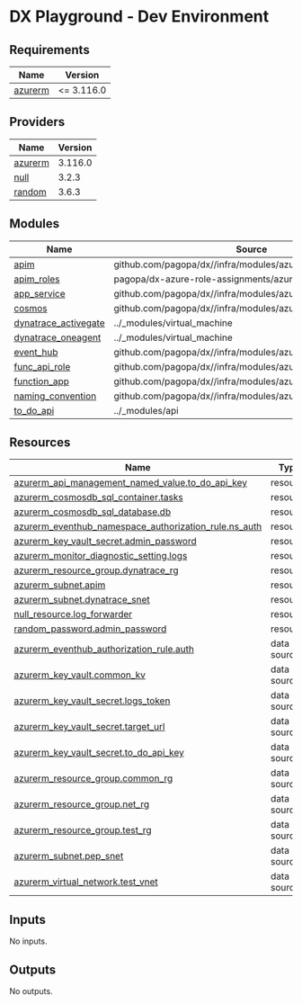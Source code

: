 # DX Playground - Dev Environment

<!-- BEGIN_TF_DOCS -->
## Requirements

| Name | Version |
|------|---------|
| <a name="requirement_azurerm"></a> [azurerm](#requirement\_azurerm) | <= 3.116.0 |

## Providers

| Name | Version |
|------|---------|
| <a name="provider_azurerm"></a> [azurerm](#provider\_azurerm) | 3.116.0 |
| <a name="provider_null"></a> [null](#provider\_null) | 3.2.3 |
| <a name="provider_random"></a> [random](#provider\_random) | 3.6.3 |

## Modules

| Name | Source | Version |
|------|--------|---------|
| <a name="module_apim"></a> [apim](#module\_apim) | github.com/pagopa/dx//infra/modules/azure_api_management | main |
| <a name="module_apim_roles"></a> [apim\_roles](#module\_apim\_roles) | pagopa/dx-azure-role-assignments/azurerm | 0.1.0 |
| <a name="module_app_service"></a> [app\_service](#module\_app\_service) | github.com/pagopa/dx//infra/modules/azure_app_service | main |
| <a name="module_cosmos"></a> [cosmos](#module\_cosmos) | github.com/pagopa/dx//infra/modules/azure_cosmos_account | main |
| <a name="module_dynatrace_activegate"></a> [dynatrace\_activegate](#module\_dynatrace\_activegate) | ../_modules/virtual_machine | n/a |
| <a name="module_dynatrace_oneagent"></a> [dynatrace\_oneagent](#module\_dynatrace\_oneagent) | ../_modules/virtual_machine | n/a |
| <a name="module_event_hub"></a> [event\_hub](#module\_event\_hub) | github.com/pagopa/dx//infra/modules/azure_event_hub | main |
| <a name="module_func_api_role"></a> [func\_api\_role](#module\_func\_api\_role) | github.com/pagopa/dx//infra/modules/azure_role_assignments | main |
| <a name="module_function_app"></a> [function\_app](#module\_function\_app) | github.com/pagopa/dx//infra/modules/azure_function_app | main |
| <a name="module_naming_convention"></a> [naming\_convention](#module\_naming\_convention) | github.com/pagopa/dx//infra/modules/azure_naming_convention | main |
| <a name="module_to_do_api"></a> [to\_do\_api](#module\_to\_do\_api) | ../_modules/api | n/a |

## Resources

| Name | Type |
|------|------|
| [azurerm_api_management_named_value.to_do_api_key](https://registry.terraform.io/providers/hashicorp/azurerm/latest/docs/resources/api_management_named_value) | resource |
| [azurerm_cosmosdb_sql_container.tasks](https://registry.terraform.io/providers/hashicorp/azurerm/latest/docs/resources/cosmosdb_sql_container) | resource |
| [azurerm_cosmosdb_sql_database.db](https://registry.terraform.io/providers/hashicorp/azurerm/latest/docs/resources/cosmosdb_sql_database) | resource |
| [azurerm_eventhub_namespace_authorization_rule.ns_auth](https://registry.terraform.io/providers/hashicorp/azurerm/latest/docs/resources/eventhub_namespace_authorization_rule) | resource |
| [azurerm_key_vault_secret.admin_password](https://registry.terraform.io/providers/hashicorp/azurerm/latest/docs/resources/key_vault_secret) | resource |
| [azurerm_monitor_diagnostic_setting.logs](https://registry.terraform.io/providers/hashicorp/azurerm/latest/docs/resources/monitor_diagnostic_setting) | resource |
| [azurerm_resource_group.dynatrace_rg](https://registry.terraform.io/providers/hashicorp/azurerm/latest/docs/resources/resource_group) | resource |
| [azurerm_subnet.apim](https://registry.terraform.io/providers/hashicorp/azurerm/latest/docs/resources/subnet) | resource |
| [azurerm_subnet.dynatrace_snet](https://registry.terraform.io/providers/hashicorp/azurerm/latest/docs/resources/subnet) | resource |
| [null_resource.log_forwarder](https://registry.terraform.io/providers/hashicorp/null/latest/docs/resources/resource) | resource |
| [random_password.admin_password](https://registry.terraform.io/providers/hashicorp/random/latest/docs/resources/password) | resource |
| [azurerm_eventhub_authorization_rule.auth](https://registry.terraform.io/providers/hashicorp/azurerm/latest/docs/data-sources/eventhub_authorization_rule) | data source |
| [azurerm_key_vault.common_kv](https://registry.terraform.io/providers/hashicorp/azurerm/latest/docs/data-sources/key_vault) | data source |
| [azurerm_key_vault_secret.logs_token](https://registry.terraform.io/providers/hashicorp/azurerm/latest/docs/data-sources/key_vault_secret) | data source |
| [azurerm_key_vault_secret.target_url](https://registry.terraform.io/providers/hashicorp/azurerm/latest/docs/data-sources/key_vault_secret) | data source |
| [azurerm_key_vault_secret.to_do_api_key](https://registry.terraform.io/providers/hashicorp/azurerm/latest/docs/data-sources/key_vault_secret) | data source |
| [azurerm_resource_group.common_rg](https://registry.terraform.io/providers/hashicorp/azurerm/latest/docs/data-sources/resource_group) | data source |
| [azurerm_resource_group.net_rg](https://registry.terraform.io/providers/hashicorp/azurerm/latest/docs/data-sources/resource_group) | data source |
| [azurerm_resource_group.test_rg](https://registry.terraform.io/providers/hashicorp/azurerm/latest/docs/data-sources/resource_group) | data source |
| [azurerm_subnet.pep_snet](https://registry.terraform.io/providers/hashicorp/azurerm/latest/docs/data-sources/subnet) | data source |
| [azurerm_virtual_network.test_vnet](https://registry.terraform.io/providers/hashicorp/azurerm/latest/docs/data-sources/virtual_network) | data source |

## Inputs

No inputs.

## Outputs

No outputs.
<!-- END_TF_DOCS -->
